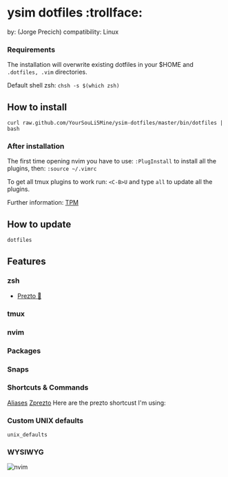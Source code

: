 # ysim dotfiles :trollface:
by: (Jorge Precich)
compatibility: Linux

### Requirements

The installation will overwrite existing dotfiles in your $HOME and `.dotfiles, .vim` directories.

Default shell zsh: `chsh -s $(which zsh)`

## How to install

```
curl raw.github.com/YourSouLi5Mine/ysim-dotfiles/master/bin/dotfiles | bash
```

### After installation

The first time opening nvim you have to use: `:PlugInstall` to install all the plugins, then: `:source ~/.vimrc`

To get all tmux plugins to work run: `<C-B>U` and type `all` to update all the plugins.

Further information: [TPM](https://github.com/tmux-plugins/tpm)

## How to update

`dotfiles`

## Features

### zsh

* [Prezto :green_heart:](https://github.com/sorin-ionescu/prezto)

### tmux

### nvim

### Packages

### Snaps

### Shortcuts & Commands

[Aliases](/shell/shell_aliases)
[Zprezto](https://github.com/sorin-ionescu/prezto/tree/master/modules)
Here are the prezto shortcust I'm using:

### Custom UNIX defaults

```
unix_defaults
```

### WYSIWYG

![nvim](/files/nvim.png)
